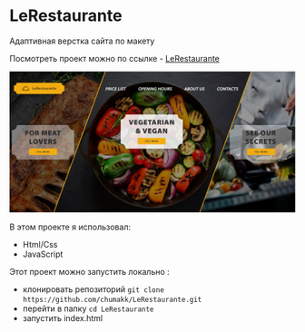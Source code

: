 # LeRestaurante

Адаптивная верстка сайта по макету

Посмотреть проект можно по ссылке - [LeRestaurante](https://chumakk.github.io/LeRestaurante)

![LeRestaurante](./LeRestaurante.jpg)

В этом проекте я использовал:

- Html/Css
- JavaScript

Этот проект можно запустить локально :

- клонировать репозиторий `git clone https://github.com/chumakk/LeRestaurante.git`
- перейти в папку `cd LeRestaurante`
- запустить index.html

